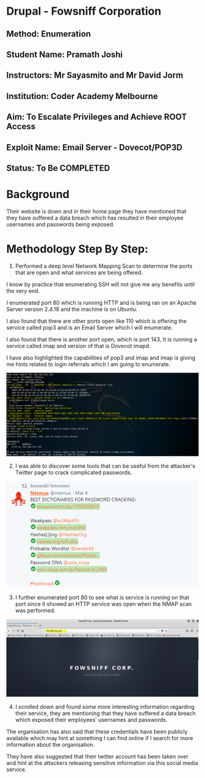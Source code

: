 # Drupal - Fowsniff Corporation 
## Method: **Enumeration**
## Student Name: **Pramath Joshi**
## Instructors: **Mr Sayasmito and Mr David Jorm**
## Institution: **Coder Academy Melbourne**
## Aim: To Escalate Privileges and Achieve ROOT Access
## Exploit Name: **Email Server - Dovecot/POP3D**
## Status: **To Be COMPLETED**

# Background

Their website is down and in their home page they have mentioned that they have suffered a data breach which has resulted in their employee usernames and passwords being exposed. 

# Methodology Step By Step:

1. Performed a deep level Network Mapping Scan to determine the ports that are open and what services are being offered.

I know by practice that enumerating SSH will not give me any benefits until the very end.

I enumerated port 80 which is running HTTP and is being ran on an Apache Server version 2.4.18 and the machine is on Ubuntu. 

I also found that there are other ports open like 110 which is offering the service called pop3 and is an Email Server which I will enumerate.

I also found that there is another port open, which is port 143, It is running a service called imap and version of that is Dovecot imapd.

I have also highlighted the capabilities of pop3 and imap and imap is giving me hints related to login referrals which I am going to enumerate. 

![fowsniffcorpnmap.png](./Images/fowsniffcorpnmap.png)


2. I was able to discover some tools that can be useful from the attacker's Twitter page to crack complicated passwords.

![fowsniffcorppwd.png](./Images/fowsniffcorppwd.png)

3. I further enumerated port 80 to see what is service is running on that port since it showed an HTTP service was open when the NMAP scan was performed.

![fowsniffcorp80.png](./Images/fowsniffcorp80.png)

4. I scrolled down and found some more interesting information regarding their service, they are mentioning that they have suffered a data breach which exposed their employees’ usernames and passwords.

The organisation has also said that these credentials have been publicly available which may hint at something I can find online if I search for more information about the organisation.

They have also suggested that their twitter account has been taken over and hint at the attackers releasing sensitive information via this social media service. 



